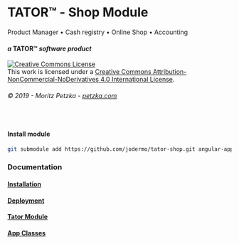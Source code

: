 # TATOR&trade; - Shop Module 
Product Manager • Cash registry • Online Shop • Accounting

#### *a* TATOR&trade; *software product*
<a rel="license" href="http://creativecommons.org/licenses/by-nc-nd/4.0/"><img alt="Creative Commons License" style="border-width:0" src="https://i.creativecommons.org/l/by-nc-nd/4.0/88x31.png" /></a><br />This work is licensed under a <a rel="license" href="http://creativecommons.org/licenses/by-nc-nd/4.0/">Creative Commons Attribution-NonCommercial-NoDerivatives 4.0 International License</a>.
###### *© 2019 - Moritz Petzka - [petzka.com](https://petzka.com/)*

<br>

#### Install module

```bash
git submodule add https://github.com/jodermo/tator-shop.git angular-app/modules/tator-shop --name tator-shop
```

### Documentation
#### [Installation](https://github.com/jodermo/tator/tree/master/documentation/installation.md)
#### [Deployment](https://github.com/jodermo/tator/tree/master/documentation/deployment.md)
#### [Tator Module](https://github.com/jodermo/tator/tree/master/documentation/tator-module.md)
#### [App Classes](https://github.com/jodermo/tator/tree/master/documentation/app-classes.md)
